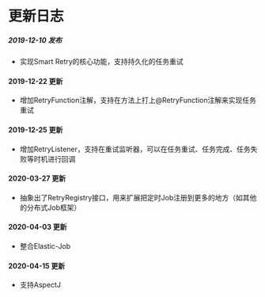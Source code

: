 # 更新日志

##### 2019-12-10 发布
- 实现Smart Retry的核心功能，支持持久化的任务重试

#### 2019-12-22 更新
- 增加RetryFunction注解，支持在方法上打上@RetryFunction注解来实现任务重试

#### 2019-12-25 更新
- 增加RetryListener，支持在重试监听器，可以在任务重试、任务完成、任务失败等时机进行回调

#### 2020-03-27 更新
- 抽象出了RetryRegistry接口，用来扩展把定时Job注册到更多的地方（如其他的分布式Job框架）

#### 2020-04-03 更新
- 整合Elastic-Job

#### 2020-04-15 更新
- 支持AspectJ